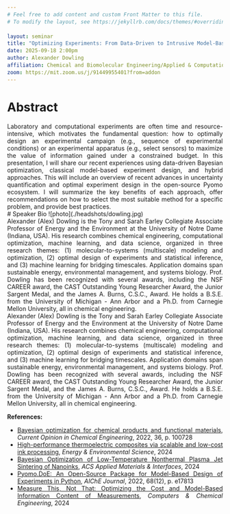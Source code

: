 ```yaml
---
# Feel free to add content and custom Front Matter to this file.
# To modify the layout, see https://jekyllrb.com/docs/themes/#overriding-theme-defaults

layout: seminar
title: "Optimizing Experiments: From Data-Driven to Intrusive Model-Based Methods"
date: 2025-09-18 2:00pm
author: Alexander Dowling
affiliation: Chemical and Biomolecular Engineering/Applied & Computational Mathematics & Statistics, University of Notre Dame
zoom: https://mit.zoom.us/j/91449955401?from=addon 
---
```

# Abstract
<div style="text-align: justify;">
Laboratory and computational experiments are often time and resource-intensive, which motivates the fundamental question: how to optimally design an experimental campaign (e.g., sequence of experimental conditions) or an experimental apparatus (e.g., select sensors) to maximize the value of information gained under a constrained budget. In this presentation, I will share our recent experiences using data-driven Bayesian optimization, classical model-based experiment design, and hybrid approaches. This will include an overview of recent advances in uncertainty quantification and optimal experiment design in the open-source Pyomo ecosystem. I will summarize the key benefits of each approach, offer recommendations on how to select the most suitable method for a specific problem, and provide best practices.
</div>
# Speaker Bio
![photo](./headshots/dowling.jpg)
<div style="text-align: justify;">
Alexander (Alex) Dowling is the Tony and Sarah Earley Collegiate Associate Professor of Energy and the Environment at the University of Notre Dame (Indiana, USA). His research combines chemical engineering, computational optimization, machine learning, and data science, organized in three research themes: (1) molecular-to-systems (multiscale) modeling and optimization, (2) optimal design of experiments and statistical inference, and (3) machine learning for bridging timescales. Application domains span sustainable energy, environmental management, and systems biology. Prof. Dowling has been recognized with several awards, including the NSF CAREER award, the CAST Outstanding Young Researcher Award, the Junior Sargent Medal, and the James A. Burns, C.S.C., Award. He holds a B.S.E. from the University of Michigan - Ann Arbor and a Ph.D. from Carnegie Mellon University, all in chemical engineering.
</div>
<div style="text-align: justify;">
Alexander (Alex) Dowling is the Tony and Sarah Earley Collegiate Associate Professor of Energy and the Environment at the University of Notre Dame (Indiana, USA). His research combines chemical engineering, computational optimization, machine learning, and data science, organized in three research themes: (1) molecular-to-systems (multiscale) modeling and optimization, (2) optimal design of experiments and statistical inference, and (3) machine learning for bridging timescales. Application domains span sustainable energy, environmental management, and systems biology. Prof. Dowling has been recognized with several awards, including the NSF CAREER award, the CAST Outstanding Young Researcher Award, the Junior Sargent Medal, and the James A. Burns, C.S.C., Award. He holds a B.S.E. from the University of Michigan - Ann Arbor and a Ph.D. from Carnegie Mellon University, all in chemical engineering.
</div>

<div style="margin-top: 1em; text-align: justify;">
<strong>References:</strong>
<ul>
  <li><a href="https://www.sciencedirect.com/science/article/pii/S2211339821000605" target="_blank">Bayesian optimization for chemical products and functional materials</a>, <em>Current Opinion in Chemical Engineering</em>, 2022, 36, p. 100728</li>
  <li><a href="https://doi.org/10.1039/D4EE00866A" target="_blank">High-performance thermoelectric composites via scalable and low-cost ink processing</a>, <em>Energy & Environmental Science</em>, 2024</li>
  <li><a href="https://pubs.acs.org/doi/10.1021/acsami.4c07936" target="_blank">Bayesian Optimization of Low-Temperature Nonthermal Plasma Jet Sintering of Nanoinks</a>, <em>ACS Applied Materials & Interfaces</em>, 2024</li>
  <li><a href="https://aiche.onlinelibrary.wiley.com/doi/abs/10.1002/aic.17813" target="_blank">Pyomo.DoE: An Open-Source Package for Model-Based Design of Experiments in Python</a>, <em>AIChE Journal</em>, 2022, 68(12), p. e17813</li>
  <li><a href="https://www.sciencedirect.com/science/article/pii/S0098135424002047?via=ihub" target="_blank">Measure This, Not That: Optimizing the Cost and Model-Based Information Content of Measurements</a>, <em>Computers & Chemical Engineering</em>, 2024</li>
</ul>
</div>

